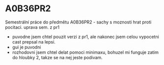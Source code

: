 A0B36PR2
========

Semestrální práce do předmětu A0B36PR2 - sachy s moznosti hrat proti pocitaci. uprava sem. z pr1


- puvodne jsem chtel pouzit verzi z pr1, ale nakonec jsem celou vypocetni cast prepsal na lepsi.
- gui je puvodni
- rozhodovni jsem chtel delat pomoci minimaxu, bohuzel mi funguje zatim do hloubky 2, takze se na nej jeste podivam.
